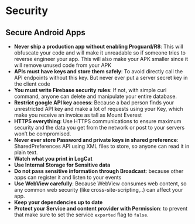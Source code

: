 # Security

## Secure Android Apps

* **Never ship a production app without enabling Proguard/R8**: This will obfuscate your code and will make it unreadable so if someone tries to reverse engineer your app. This will also make your APK smaller since it will remove unused code from your APK
* **APIs must have keys and store them safely**: To avoid directly call the API endpoints without this key. But never ever put a server secret key in the client code
* **You must write Firebase security rules**: If not, with simple curl command, anyone can delete and manipulate your entire database.
* **Restrict google API key access**: Because a bad person finds your unrestricted API key and make a lot of requests using your Key, which make you receive an invoice as tall as Mount Everest
* **HTTPS everything**: Use HTTPS communications to ensure maximum security and the data you get from the network or post to your servers won’t be compromised.
* **Never ever store Password and private keys in shared preference**: SharedPreferences API using XML files to store, so anyone can read it in plain text.
* **Watch what you print in LogCat**
* **Use Internal Storage for Sensitive data**
* **Do not pass sensitive information through Broadcast**: because other apps can register it and listen to your events
* **Use WebView carefully**: Because WebView consumes web content, so any common web security (like cross-site-scripting,..) can affect your app.
* **Keep your dependencies up to date**
* **Protect your Service and content provider with Permission**: to prevent that make sure to set the service `exported` flag to `false`.